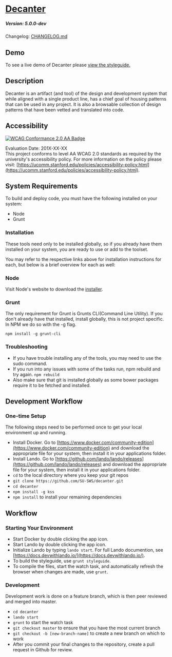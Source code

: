 # [Decanter](https://github.com/SU-SWS/decanter)
##### Version: 5.0.0-dev

Changelog: [CHANGELOG.md](CHANGELOG.md)

Demo
---

To see a live demo of Decanter please [view the styleguide.](https://su-sws.github.io/decanter/styleguide)

Description
---

Decanter is an artifact (and tool) of the design and development system that while aligned with a single product line, has a chief goal of housing
patterns that can be used in any project. It is also a browsable collection of design patterns that have been vetted and translated into code.

Accessibility
---
[![WCAG Conformance 2.0 AA Badge](https://www.w3.org/WAI/wcag2AA-blue.png)](https://www.w3.org/TR/WCAG20/)

Evaluation Date: 201X-XX-XX  
This project conforms to level AA WCAG 2.0 standards as required by the university's accessibility policy. For more information on the policy please visit: [https://ucomm.stanford.edu/policies/accessibility-policy.html](https://ucomm.stanford.edu/policies/accessibility-policy.html).

System Requirements
---

To build and deploy code, you must have the following installed on your system:

* Node
* Grunt


### Installation

These tools need only to be installed globally, so if you already have them installed on your system, you are ready to use or add to the toolset.

You may refer to the respective links above for installation instructions for each, but below is a brief overview for each as well:

### Node

Visit Node's website to download the [installer](http://nodejs.org/).

### Grunt

The only requirement for Grunt is Grunts CLI(Command Line Utility).
If you don't already have that installed, install globally, this is not project specific.
In NPM we do so with the -g flag.

    npm install -g grunt-cli

### Troubleshooting

* If you have trouble installing any of the tools, you may need to use the sudo command.
* If you run into any issues with some of the tasks run, npm rebuild and try again.
`npm rebuild`
* Also make sure that git is installed globally as some bower packages require it to be fetched and installed.

Development Workflow
---

### One-time Setup

The following steps need to be performed once to get your local environment up and running.

* Install Docker. Go to [https://www.docker.com/community-edition](https://www.docker.com/community-edition) and download the appropriate file for your system, then install it in your applications folder.
* Install Lando. Go to [https://github.com/lando/lando/releases](https://github.com/lando/lando/releases) and download the appropriate file for your system, then install it in your applications folder.
* `cd` to the local directory where you keep your git repos
* `git clone https://github.com/SU-SWS/decanter.git`
* `cd decanter`
* `npm install -g kss`
* `npm install` to install your remaining dependencies

Workflow
---

### Starting Your Environment

* Start Docker by double clicking the app icon.
* Start Lando by double clicking the app icon.
* Initialize Lando by typing `lando start`. For full Lando documention, see [https://docs.devwithlando.io/](https://docs.devwithlando.io/).
* To build the styleguide, use `grunt styleguide`.
* To compile the files, start the watch task, and automatically refresh the browser when changes are made, use `grunt`.

### Development

Development work is done on a feature branch, which is then peer reviewed and merged into master.

* `cd decanter`
* `lando start`
* `grunt` to start the watch task
* `git checkout master` to ensure that you have the most current branch
* `git checkout -b [new-branch-name]` to create a new branch on which to work 
* After you commit your final changes to the repository, create a pull request in Github for review.
